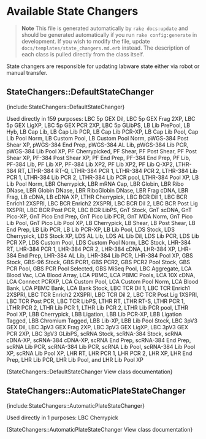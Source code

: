 <!--
# @markup markdown
# @title Available State Changers
-->

# Available State Changers

> **Note** This file is generated automatically by `rake docs:update` and should
> be generated automatically if you run `rake config:generate` in development.
> If you wish to modify the file, update `docs/templates/state_changers.md.erb`
> instead. The description of each class is pulled directly from the class itself.

State changers are responsible for updating labware state either via robot or
manual transfer.


## StateChangers::DefaultStateChanger

{include:StateChangers::DefaultStateChanger}

  Used directly in 159 purposes:
  LBC 5p GEX Dil, LBC 5p GEX Frag 2XP, LBC 5p GEX LigXP, LBC 5p GEX PCR 2XP, LBC 5p GLibPS, LB Lib PrePool, LB Hyb, LB Cap Lib, LB Cap Lib PCR, LB Cap Lib PCR-XP, LB Cap Lib Pool, Cap Lib Pool Norm, LB Custom Pool, LB Custom Pool Norm, pWGS-384 Post Shear XP, pWGS-384 End Prep, pWGS-384 AL Lib, pWGS-384 Lib PCR, pWGS-384 Lib Pool XP, PF Cherrypicked, PF Shear, PF Post Shear, PF Post Shear XP, PF-384 Post Shear XP, PF End Prep, PF-384 End Prep, PF Lib, PF-384 Lib, PF Lib XP, PF-384 Lib XP2, PF Lib XP2, PF Lib Q-XP2, LTHR-384 RT, LTHR-384 RT-Q, LTHR-384 PCR 1, LTHR-384 PCR 2, LTHR-384 Lib PCR 1, LTHR-384 Lib PCR 2, LTHR-384 Lib PCR pool, LTHR-384 Pool XP, LB Lib Pool Norm, LBR Cherrypick, LBR mRNA Cap, LBR Globin, LBR Ribo DNase, LBR Globin DNase, LBR RiboGlobin DNase, LBR Frag cDNA, LBR Frag, LB cDNA, LB cDNA XP, LTHR Cherrypick, LBC BCR Dil 1, LBC BCR Enrich1 2XSPRI, LBC BCR Enrich2 2XSPRI, LBC BCR Dil 2, LBC BCR Post Lig 1XSPRI, LBC BCR Post PCR, LBC BCR LibPS, GnT Stock, GnT scDNA, GnT Pico-XP, GnT Pico End Prep, GnT Pico Lib PCR, GnT MDA Norm, GnT Pico Lib Pool, GnT Pico Lib Pool XP, LB Cherrypick, LB Shear, LB Post Shear, LB End Prep, LB Lib PCR, LB Lib PCR-XP, LB Lib Pool, LDS Stock, LDS Cherrypick, LDS Stock XP, LDS AL Lib, LDS AL Lib Dil, LDS Lib PCR, LDS Lib PCR XP, LDS Custom Pool, LDS Custom Pool Norm, LBC Stock, LHR-384 RT, LHR-384 PCR 1, LHR-384 PCR 2, LHR-384 cDNA, LHR-384 XP, LHR-384 End Prep, LHR-384 AL Lib, LHR-384 Lib PCR, LHR-384 Pool XP, GBS Stock, GBS-96 Stock, GBS PCR1, GBS PCR2, GBS PCR2 Pool Stock, GBS PCR Pool, GBS PCR Pool Selected, GBS MiSeq Pool, LBC Aggregate, LCA Blood Vac, LCA Blood Array, LCA PBMC, LCA PBMC Pools, LCA 10X cDNA, LCA Connect PCRXP, LCA Custom Pool, LCA Custom Pool Norm, LCA Blood Bank, LCA PBMC Bank, LCA Bank Stock, LBC TCR Dil 1, LBC TCR Enrich1 2XSPRI, LBC TCR Enrich2 2XSPRI, LBC TCR Dil 2, LBC TCR Post Lig 1XSPRI, LBC TCR Post PCR, LBC TCR LibPS, LTHR RT, LTHR RT-S, LTHR PCR 1, LTHR PCR 2, LTHR Lib PCR 1, LTHR Lib PCR 2, LTHR Lib PCR pool, LTHR Pool XP, LBB Cherrypick, LBB Ligation, LBB Lib PCR-XP, LBB Ligation Tagged, LBB Chromium Tagged, LBB Lib-XP, LBB Lib Pool Stock, LBC 3pV3 GEX Dil, LBC 3pV3 GEX Frag 2XP, LBC 3pV3 GEX LigXP, LBC 3pV3 GEX PCR 2XP, LBC 3pV3 GLibPS, scRNA Stock, scRNA-384 Stock, scRNA cDNA-XP, scRNA-384 cDNA-XP, scRNA End Prep, scRNA-384 End Prep, scRNA Lib PCR, scRNA-384 Lib PCR, scRNA Lib Pool, scRNA-384 Lib Pool XP, scRNA Lib Pool XP, LHR RT, LHR PCR 1, LHR PCR 2, LHR XP, LHR End Prep, LHR Lib PCR, LHR Lib Pool, and LHR Lib Pool XP

{StateChangers::DefaultStateChanger View class documentation}


## StateChangers::AutomaticPlateStateChanger

{include:StateChangers::AutomaticPlateStateChanger}

  Used directly in 1 purposes:
  LBC Cherrypick

{StateChangers::AutomaticPlateStateChanger View class documentation}

